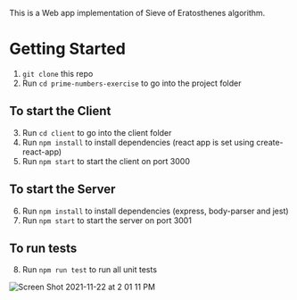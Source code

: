 This is a Web app implementation of Sieve of Eratosthenes algorithm.

# Getting Started

1. `git clone` this repo
2. Run `cd prime-numbers-exercise` to go into the project folder

## To start the Client

3. Run `cd client` to go into the client folder
4. Run `npm install` to install dependencies (react app is set using create-react-app)
5. Run `npm start` to start the client on port 3000

## To start the Server

6. Run `npm install` to install dependencies (express, body-parser and jest)
7. Run `npm start` to start the server on port 3001

## To run tests

8. Run `npm run test` to run all unit tests

![Screen Shot 2021-11-22 at 2 01 11 PM](https://user-images.githubusercontent.com/20029421/142920847-04e585fd-1005-4457-a02f-f4291564c461.png)
